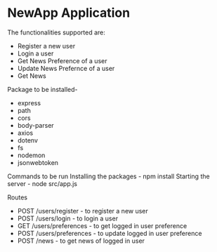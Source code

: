 # NewApp Application

The functionalities supported are:
- Register a new user
- Login a user
- Get News Preference of a user
- Update News Prefernce of a user
- Get News

Package to be installed-
- express
- path
- cors
- body-parser
- axios
- dotenv
- fs
- nodemon
- jsonwebtoken

Commands to be run
Installing the packages - npm install
Starting the server - node src/app.js

Routes
- POST /users/register    - to register a new user
- POST /users/login       - to login a user
- GET  /users/preferences - to get logged in user preference
- POST /users/preferences - to update logged in user preference
- POST /news              - to get news of logged in user

